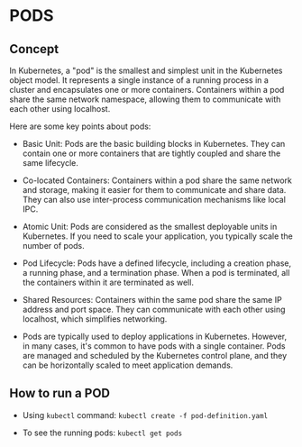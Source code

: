 # PODS

## Concept

In Kubernetes, a "pod" is the smallest and simplest unit in the Kubernetes object model. It represents a single instance of a running process in a cluster and encapsulates one or more containers. Containers within a pod share the same network namespace, allowing them to communicate with each other using localhost.

Here are some key points about pods:

- Basic Unit: Pods are the basic building blocks in Kubernetes. They can contain one or more containers that are tightly coupled and share the same lifecycle.

- Co-located Containers: Containers within a pod share the same network and storage, making it easier for them to communicate and share data. They can also use inter-process communication mechanisms like local IPC.

- Atomic Unit: Pods are considered as the smallest deployable units in Kubernetes. If you need to scale your application, you typically scale the number of pods.

- Pod Lifecycle: Pods have a defined lifecycle, including a creation phase, a running phase, and a termination phase. When a pod is terminated, all the containers within it are terminated as well.

- Shared Resources: Containers within the same pod share the same IP address and port space. They can communicate with each other using localhost, which simplifies networking.

- Pods are typically used to deploy applications in Kubernetes. However, in many cases, it's common to have pods with a single container. Pods are managed and scheduled by the Kubernetes control plane, and they can be horizontally scaled to meet application demands.

## How to run a POD

- Using `kubectl` command:
  `kubectl create -f pod-definition.yaml`

- To see the running pods:
  `kubectl get pods`
